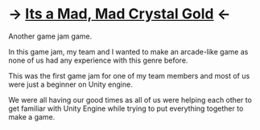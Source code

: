 # -> [Its a Mad, Mad Crystal Gold](https://acekugen.itch.io/its-a-mad-mad-crystal-gold) <-

Another game jam game.

In this game jam, my team and I wanted to make an arcade-like game as none of us had any experience with this genre before.

This was the first game jam for one of my team members and most of us were just a beginner on Unity engine. 

We were all having our good times as all of us were helping each other to get familiar with Unity Engine while trying to put everything together to make a game.
